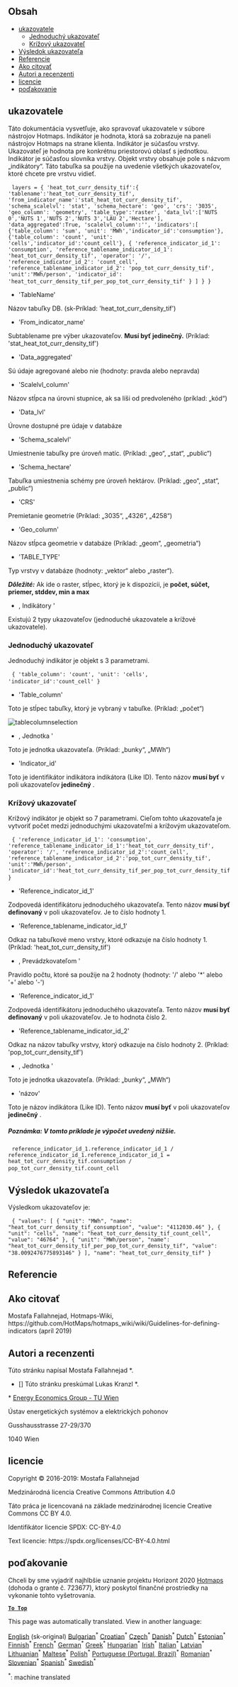 <h2> Obsah </h2><ul><li> <a href="#Indicators">ukazovatele</a> <ul><li> <a href="#Simple-indicator">Jednoduchý ukazovateľ</a> </li><li> <a href="#Cross-indicator">Krížový ukazovateľ</a> </li></ul></li><li> <a href="#Indicator-result">Výsledok ukazovateľa</a> </li><li> <a href="#references">Referencie</a> </li><li> <a href="#how-to-cite">Ako citovať</a> </li><li> <a href="#authors-and-reviewers">Autori a recenzenti</a> </li><li> <a href="#license">licencie</a> </li><li> <a href="#acknowledgement">poďakovanie</a> </li></ul><h2> ukazovatele </h2><p> Táto dokumentácia vysvetľuje, ako spravovať ukazovatele v súbore nástrojov Hotmaps. Indikátor je hodnota, ktorá sa zobrazuje na paneli nástrojov Hotmaps na strane klienta. Indikátor je súčasťou vrstvy. Ukazovateľ je hodnota pre konkrétnu priestorovú oblasť s jednotkou. Indikátor je súčasťou slovníka vrstvy. Objekt vrstvy obsahuje pole s názvom „indikátory“. Táto tabuľka sa použije na uvedenie všetkých ukazovateľov, ktoré chcete pre vrstvu vidieť. </p><pre> <code>layers = { &#39;heat_tot_curr_density_tif&#39;:{ &#39;tablename&#39;:&#39;heat_tot_curr_density_tif&#39;, &#39;from_indicator_name&#39;:&#39;stat_heat_tot_curr_density_tif&#39;, &#39;schema_scalelvl&#39;: &#39;stat&#39;, &#39;schema_hectare&#39;: &#39;geo&#39;, &#39;crs&#39;: &#39;3035&#39;, &#39;geo_column&#39;: &#39;geometry&#39;, &#39;table_type&#39;:&#39;raster&#39;, &#39;data_lvl&#39;:[&#39;NUTS 0&#39;,&#39;NUTS 1&#39;,&#39;NUTS 2&#39;,&#39;NUTS 3&#39;,&#39;LAU 2&#39;,&#39;Hectare&#39;], &#39;data_aggregated&#39;:True, &#39;scalelvl_column&#39;:&#39;&#39;, &#39;indicators&#39;:[ {&#39;table_column&#39;: &#39;sum&#39;, &#39;unit&#39;: &#39;MWh&#39;,&#39;indicator_id&#39;:&#39;consumption&#39;}, {&#39;table_column&#39;: &#39;count&#39;, &#39;unit&#39;: &#39;cells&#39;,&#39;indicator_id&#39;:&#39;count_cell&#39;}, { &#39;reference_indicator_id_1&#39;: &#39;consumption&#39;, &#39;reference_tablename_indicator_id_1&#39;: &#39;heat_tot_curr_density_tif&#39;, &#39;operator&#39;: &#39;/&#39;, &#39;reference_indicator_id_2&#39;: &#39;count_cell&#39;, &#39;reference_tablename_indicator_id_2&#39;: &#39;pop_tot_curr_density_tif&#39;, &#39;unit&#39;:&#39;MWh/person&#39;, &#39;indicator_id&#39;: &#39;heat_tot_curr_density_tif_per_pop_tot_curr_density_tif&#39; } ] } }</code> </pre><ul><li> &#39;TableName&#39; </li></ul><p> Názov tabuľky DB. (sk-Príklad: &#39;heat_tot_curr_density_tif&#39;) </p><ul><li> &#39;From_indicator_name&#39; </li></ul><p> Subtablename pre výber ukazovateľov. <strong>Musí byť jedinečný.</strong> (Príklad: &#39;stat_heat_tot_curr_density_tif&#39;) </p><ul><li> &#39;Data_aggregated&#39; </li></ul><p> Sú údaje agregované alebo nie (hodnoty: pravda alebo nepravda) </p><ul><li> &#39;Scalelvl_column&#39; </li></ul><p> Názov stĺpca na úrovni stupnice, ak sa líši od predvoleného (príklad: „kód“) </p><ul><li> &#39;Data_lvl&#39; </li></ul><p> Úrovne dostupné pre údaje v databáze </p><ul><li> &#39;Schema_scalelvl&#39; </li></ul><p> Umiestnenie tabuľky pre úroveň matíc. (Príklad: „geo“, „stat“, „public“) </p><ul><li> &#39;Schema_hectare&#39; </li></ul><p> Tabuľka umiestnenia schémy pre úroveň hektárov. (Príklad: „geo“, „stat“, „public“) </p><ul><li> &#39;CRS&#39; </li></ul><p> Premietanie geometrie (Príklad: „3035“, „4326“, „4258“) </p><ul><li> &#39;Geo_column&#39; </li></ul><p> Názov stĺpca geometrie v databáze (Príklad: „geom“, „geometria“) </p><ul><li> &#39;TABLE_TYPE&#39; </li></ul><p> Typ vrstvy v databáze (hodnoty: „vektor“ alebo „raster“). </p><p> <em><strong>Dôležité:</strong></em> Ak ide o raster, stĺpec, ktorý je k dispozícii, je <strong>počet, súčet, priemer, stddev, min a max</strong> </p><ul><li> , Indikátory &#39; </li></ul><p> Existujú 2 typy ukazovateľov (jednoduché ukazovatele a krížové ukazovatele). </p><h3> Jednoduchý ukazovateľ </h3><p> Jednoduchý indikátor je objekt s 3 parametrami. </p><pre> <code>{ &#39;table_column&#39;: &#39;count&#39;, &#39;unit&#39;: &#39;cells&#39;, &#39;indicator_id&#39;:&#39;count_cell&#39; }</code> </pre><ul><li> &#39;Table_column&#39; </li></ul><p> Toto je stĺpec tabuľky, ktorý je vybraný v tabuľke. (Príklad: „počet“) </p><p><img alt="tablecolumnselection" src="/api/assets/table_image.png"/></p><ul><li> , Jednotka &#39; </li></ul><p> Toto je jednotka ukazovateľa. (Príklad: „bunky“, „MWh“) </p><ul><li> &#39;Indicator_id&#39; </li></ul><p> Toto je identifikátor indikátora indikátora (Like ID). Tento názov <strong>musí byť</strong> v poli ukazovateľov <strong>jedinečný</strong> . </p><h3> Krížový ukazovateľ </h3><p> Krížový indikátor je objekt so 7 parametrami. Cieľom tohto ukazovateľa je vytvoriť počet medzi jednoduchými ukazovateľmi a krížovým ukazovateľom. </p><pre> <code>{ &#39;reference_indicator_id_1&#39;: &#39;consumption&#39;, &#39;reference_tablename_indicator_id_1&#39;:&#39;heat_tot_curr_density_tif&#39;, &#39;operator&#39;: &#39;/&#39;, &#39;reference_indicator_id_2&#39;:&#39;count_cell&#39;, &#39;reference_tablename_indicator_id_2&#39;:&#39;pop_tot_curr_density_tif&#39;, &#39;unit&#39;:&#39;MWh/person&#39;, &#39;indicator_id&#39;:&#39;heat_tot_curr_density_tif_per_pop_tot_curr_density_tif&#39; }</code> </pre><ul><li> &#39;Reference_indicator_id_1&#39; </li></ul><p> Zodpovedá identifikátoru jednoduchého ukazovateľa. Tento názov <strong>musí byť definovaný</strong> v poli ukazovateľov. Je to číslo hodnoty 1. </p><ul><li> &#39;Reference_tablename_indicator_id_1&#39; </li></ul><p> Odkaz na tabuľkové meno vrstvy, ktoré odkazuje na číslo hodnoty 1. (Príklad: &#39;heat_tot_curr_density_tif&#39;) </p><ul><li> , Prevádzkovateľom &#39; </li></ul><p> Pravidlo počtu, ktoré sa použije na 2 hodnoty (hodnoty: &#39;/&#39; alebo &#39;*&#39; alebo &#39;+&#39; alebo &#39;-&#39;) </p><ul><li> &#39;Reference_indicator_id_1&#39; </li></ul><p> Zodpovedá identifikátoru jednoduchého ukazovateľa. Tento názov <strong>musí byť definovaný</strong> v poli ukazovateľov. Je to hodnota číslo 2. </p><ul><li> &#39;Reference_tablename_indicator_id_2&#39; </li></ul><p> Odkaz na názov tabuľky vrstvy, ktorý odkazuje na číslo hodnoty 2. (Príklad: &#39;pop_tot_curr_density_tif&#39;) </p><ul><li> , Jednotka &#39; </li></ul><p> Toto je jednotka ukazovateľa. (Príklad: „bunky“, „MWh“) </p><ul><li> &#39;názov&#39; </li></ul><p> Toto je názov indikátora (Like ID). Tento názov <strong>musí byť</strong> v poli ukazovateľov <strong>jedinečný</strong> . </p><h5> Poznámka: V tomto príklade je výpočet uvedený nižšie. </h5><pre> <code>reference_indicator_id_1.reference_indicator_id_1 / reference_indicator_id_1.reference_indicator_id_1 = heat_tot_curr_density_tif.consumption / pop_tot_curr_density_tif.count_cell</code> </pre><h2> Výsledok ukazovateľa </h2><p> Výsledkom ukazovateľov je: </p><pre> <code>{ &quot;values&quot;: [ { &quot;unit&quot;: &quot;MWh&quot;, &quot;name&quot;: &quot;heat_tot_curr_density_tif_consumption&quot;, &quot;value&quot;: &quot;4112030.46&quot; }, { &quot;unit&quot;: &quot;cells&quot;, &quot;name&quot;: &quot;heat_tot_curr_density_tif_count_cell&quot;, &quot;value&quot;: &quot;46764&quot; }, { &quot;unit&quot;: &quot;MWh/person&quot;, &quot;name&quot;: &quot;heat_tot_curr_density_tif_per_pop_tot_curr_density_tif&quot;, &quot;value&quot;: &quot;38.0092476775893146&quot; } ], &quot;name&quot;: &quot;heat_tot_curr_density_tif&quot; }</code> </pre><h2> Referencie </h2><h2> Ako citovať </h2><p> Mostafa Fallahnejad, Hotmaps-Wiki, https://github.com/HotMaps/hotmaps_wiki/wiki/Guidelines-for-defining-indicators (apríl 2019) </p><h2> Autori a recenzenti </h2><p> Túto stránku napísal Mostafa Fallahnejad *. </p><ul><li> [] Túto stránku preskúmal Lukas Kranzl *. </li></ul><p> * <a href="https://eeg.tuwien.ac.at/">Energy Economics Group - TU Wien</a> </p><p> Ústav energetických systémov a elektrických pohonov </p><p> Gusshausstrasse 27-29/370 </p><p> 1040 Wien </p><h2> licencie </h2><p> Copyright © 2016-2019: Mostafa Fallahnejad </p><p> Medzinárodná licencia Creative Commons Attribution 4.0 </p><p> Táto práca je licencovaná na základe medzinárodnej licencie Creative Commons CC BY 4.0. </p><p> Identifikátor licencie SPDX: CC-BY-4.0 </p><p> Text licencie: https://spdx.org/licenses/CC-BY-4.0.html </p><h2> poďakovanie </h2><p> Chceli by sme vyjadriť najhlbšie uznanie projektu Horizont 2020 <a href="https://www.hotmaps-project.eu">Hotmaps</a> (dohoda o grante č. 723677), ktorý poskytol finančné prostriedky na vykonanie tohto vyšetrovania. </p><p><ins> <code><strong><a href="#table-of-contents">To Top</a></strong></code> </ins> </p>

This page was automatically translated. View in another language:

[English](../en/Guidelines-for-defining-indicators.md) (sk-original) [Bulgarian](../bg/Guidelines-for-defining-indicators.md)<sup>\*</sup> [Croatian](../hr/Guidelines-for-defining-indicators.md)<sup>\*</sup> [Czech](../cs/Guidelines-for-defining-indicators.md)<sup>\*</sup> [Danish](../da/Guidelines-for-defining-indicators.md)<sup>\*</sup> [Dutch](../nl/Guidelines-for-defining-indicators.md)<sup>\*</sup> [Estonian](../et/Guidelines-for-defining-indicators.md)<sup>\*</sup> [Finnish](../fi/Guidelines-for-defining-indicators.md)<sup>\*</sup> [French](../fr/Guidelines-for-defining-indicators.md)<sup>\*</sup> [German](../de/Guidelines-for-defining-indicators.md)<sup>\*</sup> [Greek](../el/Guidelines-for-defining-indicators.md)<sup>\*</sup> [Hungarian](../hu/Guidelines-for-defining-indicators.md)<sup>\*</sup> [Irish](../ga/Guidelines-for-defining-indicators.md)<sup>\*</sup> [Italian](../it/Guidelines-for-defining-indicators.md)<sup>\*</sup> [Latvian](../lv/Guidelines-for-defining-indicators.md)<sup>\*</sup> [Lithuanian](../lt/Guidelines-for-defining-indicators.md)<sup>\*</sup> [Maltese](../mt/Guidelines-for-defining-indicators.md)<sup>\*</sup> [Polish](../pl/Guidelines-for-defining-indicators.md)<sup>\*</sup> [Portuguese (Portugal, Brazil)](../pt/Guidelines-for-defining-indicators.md)<sup>\*</sup> [Romanian](../ro/Guidelines-for-defining-indicators.md)<sup>\*</sup>  [Slovenian](../sl/Guidelines-for-defining-indicators.md)<sup>\*</sup> [Spanish](../es/Guidelines-for-defining-indicators.md)<sup>\*</sup> [Swedish](../sv/Guidelines-for-defining-indicators.md)<sup>\*</sup> 

<sup>\*</sup>: machine translated
